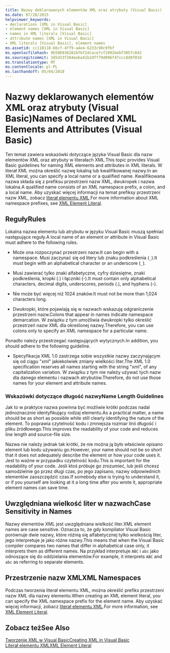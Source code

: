 ```yaml
---
title: Nazwy deklarowanych elementów XML oraz atrybuty (Visual Basic)
ms.date: 07/20/2015
helpviewer_keywords:
- declarations [XML in Visual Basic]
- element names [XML in Visual Basic]
- names in XML literals [Visual Basic]
- attribute names [XML in Visual Basic]
- XML literals [Visual Basic], element names
ms.assetid: cc110118-b6cf-4ff9-a4e4-6233c90c9fbf
ms.openlocfilehash: 9b586936281bfbf2dcace7cf2892bebf305fc842
ms.sourcegitcommit: 3d5d33f384eeba41b2dff79d096f47ccc8d8f03d
ms.translationtype: MT
ms.contentlocale: pl-PL
ms.lasthandoff: 05/04/2018
---
```

# <a name="names-of-declared-xml-elements-and-attributes-visual-basic"></a><span data-ttu-id="ed7c3-102">Nazwy deklarowanych elementów XML oraz atrybuty (Visual Basic)</span><span class="sxs-lookup"><span data-stu-id="ed7c3-102">Names of Declared XML Elements and Attributes (Visual Basic)</span></span>
<span data-ttu-id="ed7c3-103">Ten temat zawiera wskazówki dotyczące języka Visual Basic dla nazw elementów XML oraz atrybuty w literałach XML.</span><span class="sxs-lookup"><span data-stu-id="ed7c3-103">This topic provides Visual Basic guidelines for naming XML elements and attributes in XML literals.</span></span>  <span data-ttu-id="ed7c3-104">W literał XML można określić nazwę lokalną lub kwalifikowanej nazwy.</span><span class="sxs-lookup"><span data-stu-id="ed7c3-104">In an XML literal, you can specify a local name or a qualified name.</span></span> <span data-ttu-id="ed7c3-105">Kwalifikowana nazwa składa się z prefiksu przestrzeni nazw XML, dwukropek i nazwa lokalna.</span><span class="sxs-lookup"><span data-stu-id="ed7c3-105">A qualified name consists of an XML namespace prefix, a colon, and a local name.</span></span> <span data-ttu-id="ed7c3-106">Aby uzyskać więcej informacji na temat prefiksy przestrzeni nazw XML, zobacz [literał elementu XML](../../../../visual-basic/language-reference/xml-literals/xml-element-literal.md).</span><span class="sxs-lookup"><span data-stu-id="ed7c3-106">For more information about XML namespace prefixes, see [XML Element Literal](../../../../visual-basic/language-reference/xml-literals/xml-element-literal.md).</span></span>  
  
## <a name="rules"></a><span data-ttu-id="ed7c3-107">Reguły</span><span class="sxs-lookup"><span data-stu-id="ed7c3-107">Rules</span></span>  
 <span data-ttu-id="ed7c3-108">Lokalna nazwa elementu lub atrybutu w języku Visual Basic muszą spełniać następujące reguły.</span><span class="sxs-lookup"><span data-stu-id="ed7c3-108">A local name of an element or attribute in Visual Basic must adhere to the following rules.</span></span>  
  
-   <span data-ttu-id="ed7c3-109">Może ona rozpoczynać przestrzeni nazw.</span><span class="sxs-lookup"><span data-stu-id="ed7c3-109">It can begin with a namespace.</span></span> <span data-ttu-id="ed7c3-110">Musi zaczynać się od litery lub znaku podkreślenia (`_`).</span><span class="sxs-lookup"><span data-stu-id="ed7c3-110">It must begin with an alphabetical character or an underscore (`_`).</span></span>  
  
-   <span data-ttu-id="ed7c3-111">Musi zawierać tylko znaki alfabetyczne, cyfry dziesiętne, znaki podkreślenia, kropki (.) i łączniki (-).</span><span class="sxs-lookup"><span data-stu-id="ed7c3-111">It must contain only alphabetical characters, decimal digits, underscores, periods (.), and hyphens (-).</span></span>  
  
-   <span data-ttu-id="ed7c3-112">Nie może być więcej niż 1024 znaków.</span><span class="sxs-lookup"><span data-stu-id="ed7c3-112">It must not be more than 1,024 characters long.</span></span>  
  
-   <span data-ttu-id="ed7c3-113">Dwukropki, które pojawiają się w nazwach wskazują odgraniczenie przestrzeni nazw.</span><span class="sxs-lookup"><span data-stu-id="ed7c3-113">Colons that appear in names indicate namespace demarcation.</span></span> <span data-ttu-id="ed7c3-114">W związku z tym umożliwia dwukropki tylko określić przestrzeń nazw XML dla określonej nazwy.</span><span class="sxs-lookup"><span data-stu-id="ed7c3-114">Therefore, you can use colons only to specify an XML namespace for a particular name.</span></span>  
  
 <span data-ttu-id="ed7c3-115">Ponadto należy przestrzegać następujących wytycznych.</span><span class="sxs-lookup"><span data-stu-id="ed7c3-115">In addition, you should adhere to the following guideline.</span></span>  
  
-   <span data-ttu-id="ed7c3-116">Specyfikacja XML 1.0 zastrzega sobie wszystkie nazwy zaczynającym się od ciągu "xml" jakiekolwiek zmiany wielkości liter.</span><span class="sxs-lookup"><span data-stu-id="ed7c3-116">The XML 1.0 specification reserves all names starting with the string "xml", of any capitalization variation.</span></span> <span data-ttu-id="ed7c3-117">W związku z tym nie należy używać tych nazw dla danego elementu i nazwach atrybutów.</span><span class="sxs-lookup"><span data-stu-id="ed7c3-117">Therefore, do not use those names for your element and attribute names.</span></span>  
  
### <a name="name-length-guidelines"></a><span data-ttu-id="ed7c3-118">Wskazówki dotyczące długość nazwy</span><span class="sxs-lookup"><span data-stu-id="ed7c3-118">Name Length Guidelines</span></span>  
 <span data-ttu-id="ed7c3-119">Jak to w praktyce nazwa powinna być możliwie krótki podczas nadal jednoznacznie identyfikujący rodzaj elementu.</span><span class="sxs-lookup"><span data-stu-id="ed7c3-119">As a practical matter, a name should be as short as possible while still clearly identifying the nature of the element.</span></span> <span data-ttu-id="ed7c3-120">To poprawia czytelność kodu i zmniejsza rozmiar linii długość i pliku źródłowego.</span><span class="sxs-lookup"><span data-stu-id="ed7c3-120">This improves the readability of your code and reduces line length and source-file size.</span></span>  
  
 <span data-ttu-id="ed7c3-121">Nazwa nie należy jednak tak krótki, że nie można ją było właściwie opisano element lub kodu używaniu go.</span><span class="sxs-lookup"><span data-stu-id="ed7c3-121">However, your name should not be so short that it does not adequately describe the element or how your code uses it.</span></span> <span data-ttu-id="ed7c3-122">Jest to ważne w przypadku czytelność kodu.</span><span class="sxs-lookup"><span data-stu-id="ed7c3-122">This is important for the readability of your code.</span></span> <span data-ttu-id="ed7c3-123">Jeśli ktoś próbuje go zrozumieć, lub jeśli chcesz samodzielnie go przez długi czas, po jego zapisano, nazwy odpowiednich elementów zaoszczędzić czas.</span><span class="sxs-lookup"><span data-stu-id="ed7c3-123">If somebody else is trying to understand it, or if you yourself are looking at it a long time after you wrote it, appropriate element names can save time.</span></span>  
  
## <a name="case-sensitivity-in-names"></a><span data-ttu-id="ed7c3-124">Uwzględniana wielkość liter w nazwach</span><span class="sxs-lookup"><span data-stu-id="ed7c3-124">Case Sensitivity in Names</span></span>  
 <span data-ttu-id="ed7c3-125">Nazwy elementów XML jest uwzględniana wielkość liter.</span><span class="sxs-lookup"><span data-stu-id="ed7c3-125">XML element names are case sensitive.</span></span> <span data-ttu-id="ed7c3-126">Oznacza to, że gdy kompilator Visual Basic porównuje dwie nazwy, które różnią się alfabetycznej tylko wielkością liter, jego interpretuje je jako różne nazwy.</span><span class="sxs-lookup"><span data-stu-id="ed7c3-126">This means that when the Visual Basic compiler compares two names that differ in alphabetical case only, it interprets them as different names.</span></span> <span data-ttu-id="ed7c3-127">Na przykład interpretuje `ABC` i `abc` jako odnoszące się do oddzielania elementów.</span><span class="sxs-lookup"><span data-stu-id="ed7c3-127">For example, it interprets `ABC` and `abc` as referring to separate elements.</span></span>  
  
## <a name="xml-namespaces"></a><span data-ttu-id="ed7c3-128">Przestrzenie nazw XML</span><span class="sxs-lookup"><span data-stu-id="ed7c3-128">XML Namespaces</span></span>  
 <span data-ttu-id="ed7c3-129">Podczas tworzenia literał elementu XML, można określić prefiks przestrzeni nazw XML dla nazwy elementu.</span><span class="sxs-lookup"><span data-stu-id="ed7c3-129">When creating an XML element literal, you can specify the XML namespace prefix for the element name.</span></span> <span data-ttu-id="ed7c3-130">Aby uzyskać więcej informacji, zobacz [literał elementu XML](../../../../visual-basic/language-reference/xml-literals/xml-element-literal.md).</span><span class="sxs-lookup"><span data-stu-id="ed7c3-130">For more information, see [XML Element Literal](../../../../visual-basic/language-reference/xml-literals/xml-element-literal.md).</span></span>  
  
## <a name="see-also"></a><span data-ttu-id="ed7c3-131">Zobacz też</span><span class="sxs-lookup"><span data-stu-id="ed7c3-131">See Also</span></span>  
 [<span data-ttu-id="ed7c3-132">Tworzenie XML w Visual Basic</span><span class="sxs-lookup"><span data-stu-id="ed7c3-132">Creating XML in Visual Basic</span></span>](../../../../visual-basic/programming-guide/language-features/xml/creating-xml.md)  
 [<span data-ttu-id="ed7c3-133">Literał elementu XML</span><span class="sxs-lookup"><span data-stu-id="ed7c3-133">XML Element Literal</span></span>](../../../../visual-basic/language-reference/xml-literals/xml-element-literal.md)
